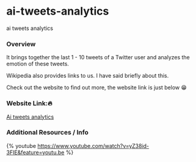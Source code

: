# ai-tweets-analytics
ai tweets analytics

### Overview

It brings together the last 1 - 10 tweets of a Twitter user and analyzes the emotion of these tweets.

Wikipedia also provides links to us.
I have said briefly about this.

Check out the website to find out more, the website link is just below 😁

### Website  Link:🔥

[Ai tweets analytics](https://aitweets.azurewebsites.net)

### Additional Resources / Info

{% youtube https://www.youtube.com/watch?v=yZ38id-3FIE&feature=youtu.be %}
